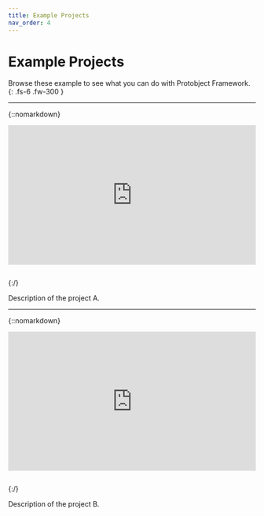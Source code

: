 ```yaml
---
title: Example Projects
nav_order: 4
---
```


# Example Projects

Browse these example to see what you can do with Protobject Framework.
{: .fs-6 .fw-300 }

---

{::nomarkdown}
    <div style="position: relative; padding-bottom: 56.25%; height: 0; overflow: hidden; max-width: 100%; height: auto; margin-bottom: 2em;">
        <iframe src="https://www.youtube.com/embed/IQPKAOCOn-g" frameborder="0" allowfullscreen style="position: absolute; top: 0; left: 0; width: 100%; height: 100%;"></iframe>
    </div>
{:/}

Description of the project A.

---

{::nomarkdown}
    <div style="position: relative; padding-bottom: 56.25%; height: 0; overflow: hidden; max-width: 100%; height: auto; margin-bottom: 2em;">
        <iframe src="https://www.youtube.com/embed/IQPKAOCOn-g" frameborder="0" allowfullscreen style="position: absolute; top: 0; left: 0; width: 100%; height: 100%;"></iframe>
    </div>
{:/}

Description of the project B.

